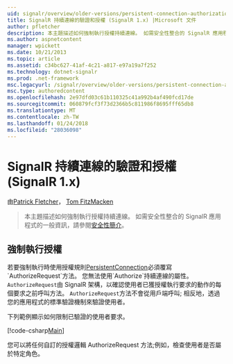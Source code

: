 ```yaml
---
uid: signalr/overview/older-versions/persistent-connection-authorization
title: SignalR 持續連線的驗證和授權 (SignalR 1.x) |Microsoft 文件
author: pfletcher
description: 本主題描述如何強制執行授權持續連線。 如需安全性整合的 SignalR 應用程式，一般資訊...
ms.author: aspnetcontent
manager: wpickett
ms.date: 10/21/2013
ms.topic: article
ms.assetid: c34bc627-41af-4c21-a817-e97a19a7f252
ms.technology: dotnet-signalr
ms.prod: .net-framework
msc.legacyurl: /signalr/overview/older-versions/persistent-connection-authorization
msc.type: authoredcontent
ms.openlocfilehash: 2e97dfd03c61b110325c41a992b4af490fcd17de
ms.sourcegitcommit: 060879fcf3f73d2366b5c811986f8695fff65db8
ms.translationtype: MT
ms.contentlocale: zh-TW
ms.lasthandoff: 01/24/2018
ms.locfileid: "28036098"
---
```

<a name="authentication-and-authorization-for-signalr-persistent-connections-signalr-1x"></a>SignalR 持續連線的驗證和授權 (SignalR 1.x)
====================
由[Patrick Fletcher](https://github.com/pfletcher)， [Tom FitzMacken](https://github.com/tfitzmac)

> 本主題描述如何強制執行授權持續連線。 如需安全性整合的 SignalR 應用程式的一般資訊，請參閱[安全性簡介](index.md)。


## <a name="enforce-authorization"></a>強制執行授權

若要強制執行時使用授權規則[PersistentConnection](https://msdn.microsoft.com/library/microsoft.aspnet.signalr.persistentconnection(v=vs.111).aspx)必須覆寫`AuthorizeRequest`方法。 您無法使用`Authorize`持續連線的屬性。 `AuthorizeRequest`由 SignalR 架構，以確認使用者已獲授權執行要求的動作的每個要求之前呼叫方法。 `AuthorizeRequest`方法不會從用戶端呼叫; 相反地，透過您的應用程式的標準驗證機制來驗證使用者。

下列範例顯示如何限制已驗證的使用者要求。

[!code-csharp[Main](persistent-connection-authorization/samples/sample1.cs)]

您可以將任何自訂的授權邏輯 AuthorizeRequest 方法;例如，檢查使用者是否屬於特定角色。
